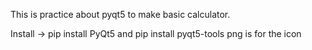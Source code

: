 This is practice about pyqt5 to make basic calculator.

Install -> pip install PyQt5 and pip install pyqt5-tools
png is for the icon 
